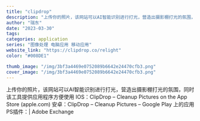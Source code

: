 ```yaml
---
title: "clipdrop"
description: "上传你的照片，该网站可以AI智能识别进行打光，营造出摄影棚打光的氛围，同时该工具提供应用程序方便使用 IOS：ClipD"
author: "瑞东"
date: "2023-03-30"
tags:
categories: application
series: "图像处理 电脑应用 移动应用"
website_link: "https://clipdrop.co/relight"
color: "#008DE1"

thumb_image: "/img/3bf3a4469e0752089b6642e24470cfb3.png"
cover_image: "/img/3bf3a4469e0752089b6642e24470cfb3.png"
---
```


上传你的照片，该网站可以AI智能识别进行打光，营造出摄影棚打光的氛围，同时该工具提供应用程序方便使用 IOS：ClipDrop – Cleanup Pictures on the App Store (apple.com) 安卓：ClipDrop – Cleanup Pictures – Google Play 上的应用 PS插件：| Adobe Exchange